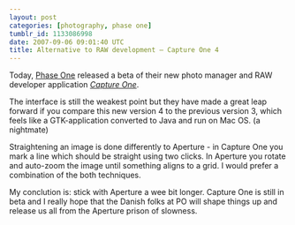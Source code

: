 ```yaml
---
layout: post
categories: [photography, phase one]
tumblr_id: 1133086998  
date: 2007-09-06 09:01:40 UTC
title: Alternative to RAW development – Capture One 4
---
```


Today, <a href="http://www.phaseone.com/">Phase One</a> released a beta of their new photo manager and RAW developer application <em><a href="http://www.phaseone.com/4/">Capture One</a></em>.

The interface is still the weakest point but they have made a great leap forward if you compare this new version 4 to the previous version 3, which feels like a GTK-application converted to Java and run on Mac OS. (a nightmate)

Straightening an image is done differently to Aperture - in Capture One you mark a line which should be straight using two clicks. In Aperture you rotate and auto-zoom the image until something aligns to a grid. I would prefer a combination of the both techniques.

My conclution is: stick with Aperture a wee bit longer. Capture One is still in beta and I really hope that the Danish folks at PO will shape things up and release us all from the Aperture prison of slowness.
